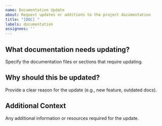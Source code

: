 ```yaml
---
name: Documentation Update
about: Request updates or additions to the project documentation
title: "[DOC] "
labels: documentation
assignees: ''
---
```


## What documentation needs updating?
Specify the documentation files or sections that require updating.

## Why should this be updated?
Provide a clear reason for the update (e.g., new feature, outdated docs).

## Additional Context
Any additional information or resources required for the update.
